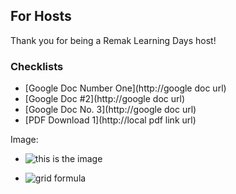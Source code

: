 ## For Hosts

Thank you for being a Remak Learning Days host! 

### Checklists
* [Google Doc Number One](http://google doc url)
* [Google Doc #2](http://google doc url)
* [Google Doc No. 3](http://google doc url)
* [PDF Download 1](http://local pdf link url)

Image:
* ![this is the image]({{site.baseurl}}//user_1234_word_cloud.png)

* ![grid formula]({{site.baseurl}}//mpghga.png)


